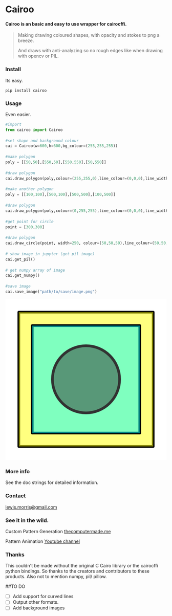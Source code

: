 # Cairoo

#### Cairoo is an basic and easy to use wrapper for cairocffi. 

> Making drawing coloured shapes, with opacity and stokes to png a breeze. 
> 
> And draws with anti-analyzing so no rough edges like when drawing with opencv or PIL.
>


### Install 
Its easy.
```
pip install cairoo
```

### Usage
Even easier.

```python
#import
from cairoo import Cairoo

#set shape and background colour
cai = Cairoo(w=600,h=600,bg_colour=(255,255,255))

#make polygon
poly = [[50,50],[550,50],[550,550],[50,550]]

#draw polygon
cai.draw_polygon(poly,colour=(255,255,0),line_colour=(0,0,0),line_width=10,fill_trans=0.5)

#make another polygon
poly = [[100,100],[500,100],[500,500],[100,500]]

#draw polygon
cai.draw_polygon(poly,colour=(0,255,255),line_colour=(0,0,0),line_width=10,fill_trans=0.5)

#get point for circle
point = [300,300]

#draw polygon
cai.draw_circle(point, width=250, colour=(50,50,50),line_colour=(50,50,50),line_width=10,fill_trans=0.5)

# show image in jupyter (get pil image)
cai.get_pil()

# get numpy array of image 
cai.get_numpy()

#save image
cai.save_image("path/to/save/image.png")

```

![Example shape image](example.png)

### More info

See the doc strings for detailed information.

### Contact
lewis.morris@gmail.com

### See it in the wild.

Custom Pattern Generation
[thecomputermade.me](https://www.thecomputermade.me) 

Pattern Animation
[Youtube channel](https://www.youtube.com/channel/UC2OXh0WPp1vrZUJ47cPizGg?view_as=subscriber) 

### Thanks

This couldn't be made without the original C Cairo library or the cairocffi python bindings. So thanks to the creators
and contributors to these products. Also not to mention numpy, pil/ pillow.

##TO DO 

- [ ] Add support for curved lines  
- [ ] Output other formats.
- [ ] Add background images